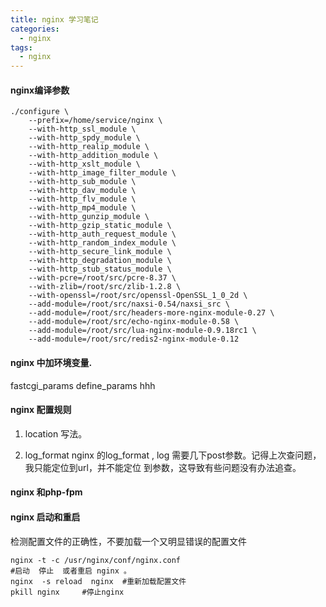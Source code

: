 ```yaml
---
title: nginx 学习笔记
categories:
  - nginx
tags:
  - nginx
---
```




#### nginx编译参数

```shell
./configure \
    --prefix=/home/service/nginx \
    --with-http_ssl_module \
    --with-http_spdy_module \
    --with-http_realip_module \
    --with-http_addition_module \
    --with-http_xslt_module \
    --with-http_image_filter_module \
    --with-http_sub_module \
    --with-http_dav_module \
    --with-http_flv_module \
    --with-http_mp4_module \
    --with-http_gunzip_module \
    --with-http_gzip_static_module \
    --with-http_auth_request_module \
    --with-http_random_index_module \
    --with-http_secure_link_module \
    --with-http_degradation_module \
    --with-http_stub_status_module \
    --with-pcre=/root/src/pcre-8.37 \
    --with-zlib=/root/src/zlib-1.2.8 \
    --with-openssl=/root/src/openssl-OpenSSL_1_0_2d \
    --add-module=/root/src/naxsi-0.54/naxsi_src \
    --add-module=/root/src/headers-more-nginx-module-0.27 \
    --add-module=/root/src/echo-nginx-module-0.58 \
    --add-module=/root/src/lua-nginx-module-0.9.18rc1 \
    --add-module=/root/src/redis2-nginx-module-0.12
```
#### nginx 中加环境变量.
fastcgi\_params define_params hhh

#### nginx 配置规则

1. location 写法。

2. log_format
    nginx 的log_format , log 需要几下post参数。记得上次查问题，我只能定位到url，并不能定位
    到参数，这导致有些问题没有办法追查。

#### nginx 和php-fpm


#### nginx 启动和重启
检测配置文件的正确性，不要加载一个又明显错误的配置文件
```shell
nginx -t -c /usr/nginx/conf/nginx.conf
#启动  停止  或者重启 nginx 。
nginx  -s reload  nginx  #重新加载配置文件
pkill nginx     #停止nginx
```

